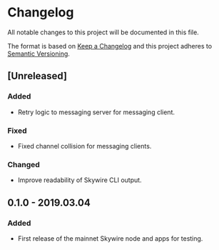 # Changelog
All notable changes to this project will be documented in this file.

The format is based on [Keep a Changelog](http://keepachangelog.com/en/1.0.0/)
and this project adheres to [Semantic Versioning](http://semver.org/spec/v2.0.0.html).

## [Unreleased]

### Added 

- Retry logic to messaging server for messaging client.

### Fixed

- Fixed channel collision for messaging clients.

### Changed

- Improve readability of Skywire CLI output.

## 0.1.0 - 2019.03.04

### Added

- First release of the mainnet Skywire node and apps for testing.
